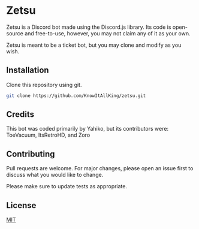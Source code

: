 # Zetsu

Zetsu is a Discord bot made using the Discord.js library. Its code is open-source and free-to-use, however, you may not claim any of it as your own. 

Zetsu is meant to be a ticket bot, but you may clone and modify as you wish.

## Installation

Clone this repository using git.

```bash
git clone https://github.com/KnowItAllKing/zetsu.git
```

## Credits

This bot was coded primarily by Yahiko, but its contributors were:\
ToeVacuum, ItsRetroHD, and Zoro

## Contributing
Pull requests are welcome. For major changes, please open an issue first to discuss what you would like to change.

Please make sure to update tests as appropriate.

## License
[MIT](https://choosealicense.com/licenses/mit/)